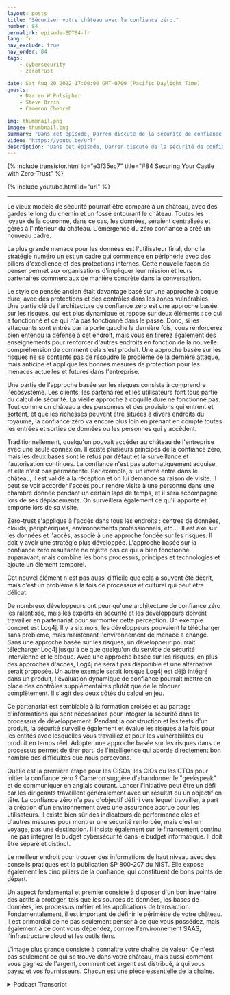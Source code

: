 ```yaml
---
layout: posts
title: "Sécuriser votre château avec la confiance zéro."
number: 84
permalink: episode-EDT84-fr
lang: fr
nav_exclude: true
nav_order: 84
tags:
    - cybersecurity
    - zerotrust

date: Sat Aug 20 2022 17:00:00 GMT-0700 (Pacific Daylight Time)
guests:
    - Darren W Pulsipher
    - Steve Orrin
    - Cameron Chehreh

img: thumbnail.png
image: thumbnail.png
summary: "Dans cet épisode, Darren discute de la sécurité de confiance zéro avec Steve Orrin d'Intel, CTO du secteur public, et Cameron Chehreh, vice-président-directeur général du secteur public."
video: "https://youtu.be/url"
description: "Dans cet épisode, Darren discute de la sécurité de confiance zéro avec Steve Orrin d'Intel, CTO du secteur public, et Cameron Chehreh, vice-président-directeur général du secteur public."
---
```


<div>
{% include transistor.html id="e3f35ec7" title="#84 Securing Your Castle with Zero-Trust" %}

{% include youtube.html id="url" %}
</div>

---

Le vieux modèle de sécurité pourrait être comparé à un château, avec des gardes le long du chemin et un fossé entourant le château. Toutes les joyaux de la couronne, dans ce cas, les données, seraient centralisés et gérés à l'intérieur du château. L'émergence du zéro confiance a créé un nouveau cadre.

La plus grande menace pour les données est l'utilisateur final, donc la stratégie numéro un est un cadre qui commence en périphérie avec des piliers d'excellence et des protections internes. Cette nouvelle façon de penser permet aux organisations d'impliquer leur mission et leurs partenaires commerciaux de manière concrète dans la conversation.

Le style de pensée ancien était davantage basé sur une approche à coque dure, avec des protections et des contrôles dans les zones vulnérables. Une partie clé de l'architecture de confiance zéro est une approche basée sur les risques, qui est plus dynamique et repose sur deux éléments : ce qui a fonctionné et ce qui n'a pas fonctionné dans le passé. Donc, si les attaquants sont entrés par la porte gauche la dernière fois, vous renforcerez bien entendu la défense à cet endroit, mais vous en tirerez également des enseignements pour renforcer d'autres endroits en fonction de la nouvelle compréhension de comment cela s'est produit. Une approche basée sur les risques ne se contente pas de résoudre le problème de la dernière attaque, mais anticipe et applique les bonnes mesures de protection pour les menaces actuelles et futures dans l'entreprise.

Une partie de l'approche basée sur les risques consiste à comprendre l'écosystème. Les clients, les partenaires et les utilisateurs font tous partie du calcul de sécurité. La vieille approche à coquille dure ne fonctionne pas. Tout comme un château a des personnes et des provisions qui entrent et sortent, et que les richesses peuvent être situées à divers endroits du royaume, la confiance zéro va encore plus loin en prenant en compte toutes les entrées et sorties de données ou les personnes qui y accèdent.

Traditionnellement, quelqu'un pouvait accéder au château de l'entreprise avec une seule connexion. Il existe plusieurs principes de la confiance zéro, mais les deux bases sont le refus par défaut et la surveillance et l'autorisation continues. La confiance n'est pas automatiquement acquise, et elle n'est pas permanente. Par exemple, si un invité entre dans le château, il est validé à la réception et on lui demande sa raison de visite. Il peut se voir accorder l'accès pour rendre visite à une personne dans une chambre donnée pendant un certain laps de temps, et il sera accompagné lors de ses déplacements. On surveillera également ce qu'il apporte et emporte lors de sa visite.

Zero-trust s'applique à l'accès dans tous les endroits : centres de données, clouds, périphériques, environnements professionnels, etc.... Il est axé sur les données et l'accès, associé à une approche fondée sur les risques. Il doit y avoir une stratégie plus développée. L'approche basée sur la confiance zéro résultante ne rejette pas ce qui a bien fonctionné auparavant, mais combine les bons processus, principes et technologies et ajoute un élément temporel.

Cet nouvel élément n'est pas aussi difficile que cela a souvent été décrit, mais c'est un problème à la fois de processus et culturel qui peut être délicat.

De nombreux développeurs ont peur qu'une architecture de confiance zéro les ralentisse, mais les experts en sécurité et les développeurs doivent travailler en partenariat pour surmonter cette perception. Un exemple concret est Log4j. Il y a six mois, les développeurs pouvaient le télécharger sans problème, mais maintenant l'environnement de menace a changé. Sans une approche basée sur les risques, un développeur pourrait télécharger Log4j jusqu'à ce que quelqu'un du service de sécurité intervienne et le bloque. Avec une approche basée sur les risques, en plus des approches d'accès, Log4j ne serait pas disponible et une alternative serait proposée. Un autre exemple serait lorsque Log4j est déjà intégré dans un produit, l'évaluation dynamique de confiance pourrait mettre en place des contrôles supplémentaires plutôt que de le bloquer complètement. Il s'agit des deux côtés du calcul en jeu.

Ce partenariat est semblable à la formation croisée et au partage d'informations qui sont nécessaires pour intégrer la sécurité dans le processus de développement. Pendant la construction et les tests d'un produit, la sécurité surveille également et évalue les risques à la fois pour les entités avec lesquelles vous travaillez et pour les vulnérabilités du produit en temps réel. Adopter une approche basée sur les risques dans ce processus permet de tirer parti de l'intelligence qui aborde directement bon nombre des difficultés que nous percevons.

Quelle est la première étape pour les CISOs, les CIOs ou les CTOs pour initier la confiance zéro ? Cameron suggère d'abandonner le "geekspeak" et de communiquer en anglais courant. Lancer l'initiative peut être un défi car les dirigeants travaillent généralement avec un résultat ou un objectif en tête. La confiance zéro n'a pas d'objectif défini vers lequel travailler, à part la création d'un environnement avec une assurance accrue pour les utilisateurs. Il existe bien sûr des indicateurs de performance clés et d'autres mesures pour montrer une sécurité renforcée, mais c'est un voyage, pas une destination. Il insiste également sur le financement continu ; ne pas intégrer le budget cybersécurité dans le budget informatique. Il doit être séparé et distinct.

Le meilleur endroit pour trouver des informations de haut niveau avec des conseils pratiques est la publication SP 800-207 du NIST. Elle expose également les cinq piliers de la confiance, qui constituent de bons points de départ.

Un aspect fondamental et premier consiste à disposer d'un bon inventaire des actifs à protéger, tels que les sources de données, les bases de données, les processus métier et les applications de transaction. Fondamentalement, il est important de définir le périmètre de votre château. Il est primordial de ne pas seulement penser à ce que vous possédez, mais également à ce dont vous dépendez, comme l'environnement SAAS, l'infrastructure cloud et les outils tiers.

L'image plus grande consiste à connaître votre chaîne de valeur. Ce n'est pas seulement ce qui se trouve dans votre château, mais aussi comment vous gagnez de l'argent, comment cet argent est distribué, à qui vous payez et vos fournisseurs. Chacun est une pièce essentielle de la chaîne.



<details>
<summary> Podcast Transcript </summary>

<p></p>

</details>

